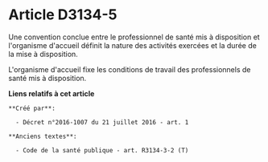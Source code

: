 # Article D3134-5

Une convention conclue entre le professionnel de santé mis à disposition et l'organisme d'accueil définit la nature des
activités exercées et la durée de la mise à disposition.

L'organisme d'accueil fixe les conditions de travail des professionnels de santé mis à disposition.

**Liens relatifs à cet article**

	**Créé par**:

	  - Décret n°2016-1007 du 21 juillet 2016 - art. 1

	**Anciens textes**:

	  - Code de la santé publique - art. R3134-3-2 (T)
